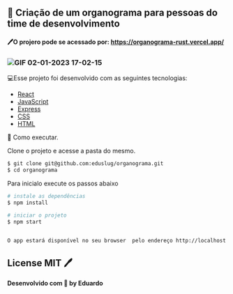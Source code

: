 ## 🚀 Criação de um organograma para pessoas do time de desenvolvimento

#### 🖊️O projero pode se acessado por: https://organograma-rust.vercel.app/
### ![GIF 02-01-2023 17-02-15](https://user-images.githubusercontent.com/38886580/210274174-b8cda021-2b48-4a0c-af56-4d33d2206a99.gif)


💻Esse projeto foi desenvolvido com as seguintes tecnologias:

- [React](https://pt-br.reactjs.org/)
- [JavaScript](https://ejs.co/)
- [Express](https://ejs.co/)
- [CSS](https://ejs.co/)
- [HTML](https://ejs.co/)


🚀 Como executar.

Clone o projeto e acesse a pasta do mesmo.
```sh
$ git clone git@github.com:eduslug/organograma.git
$ cd organograma
```
Para inicialo execute os passos abaixo

```sh
# instale as dependências
$ npm install
```

```sh
# iniciar o projeto
$ npm start
```

```sh

O app estará disponível no seu browser  pelo endereço http://localhost:3000
```

## License MIT 🖊️
**Desenvolvido com 💜 by Eduardo**
